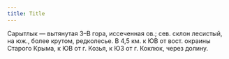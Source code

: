 ```yaml
---
title: Title
---
```


Сарытлык — вытянутая З–В гора, иссеченная ов.; сев. склон лесистый, на юж.,
более крутом, редколесье. В 4,5 км. к ЮВ от вост. окраины Старого Крыма, к ЮВ от
г. Козья, к ЮЗ от г. Коклюк, через долину.
